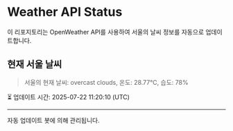
# Weather API Status

이 리포지토리는 OpenWeather API를 사용하여 서울의 날씨 정보를 자동으로 업데이트합니다.

## 현재 서울 날씨
> 서울의 현재 날씨: overcast clouds, 온도: 28.77°C, 습도: 78%

⏳ 업데이트 시간: 2025-07-22 11:20:10 (UTC)

---
자동 업데이트 봇에 의해 관리됩니다.

